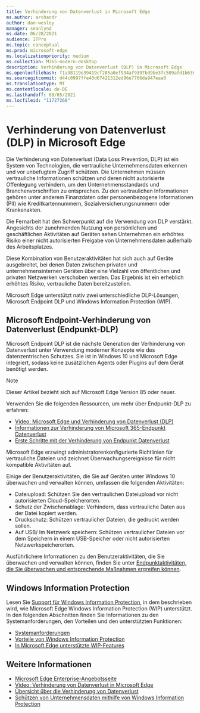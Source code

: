 ```yaml
---
title: Verhinderung von Datenverlust in Microsoft Edge
ms.author: archandr
author: dan-wesley
manager: seanlynd
ms.date: 06/28/2021
audience: ITPro
ms.topic: conceptual
ms.prod: microsoft-edge
ms.localizationpriority: medium
ms.collection: M365-modern-desktop
description: Verhinderung von Datenverlust (DLP) in Microsoft Edge
ms.openlocfilehash: f1a38119e39419cf285a0ef934af9397bd9be3fc509afd1b63655c36aca4e143
ms.sourcegitcommit: d44c0997ffe40d67421312ed96e7766da947eaa0
ms.translationtype: MT
ms.contentlocale: de-DE
ms.lasthandoff: 08/05/2021
ms.locfileid: "11727268"
---
```

# <a name="data-loss-prevention-dlp-in-microsoft-edge"></a>Verhinderung von Datenverlust (DLP) in Microsoft Edge

Die Verhinderung von Datenverlust (Data Loss Prevention, DLP) ist ein System von Technologien, die vertrauliche Unternehmensdaten erkennen und vor unbefugtem Zugriff schützen. Die Unternehmen müssen vertrauliche Informationen schützen und deren nicht autorisierte Offenlegung verhindern, um den Unternehmensstandards und Branchenvorschriften zu entsprechen. Zu den vertraulichen Informationen gehören unter anderem Finanzdaten oder personenbezogene Informationen (PII) wie Kreditkartennummern, Sozialversicherungsnummern oder Krankenakten.

Die Fernarbeit hat den Schwerpunkt auf die Verwendung von DLP verstärkt. Angesichts der zunehmenden Nutzung von persönlichen und geschäftlichen Aktivitäten auf Geräten sehen Unternehmen ein erhöhtes Risiko einer nicht autorisierten Freigabe von Unternehmensdaten außerhalb des Arbeitsplatzes.

Diese Kombination von Benutzeraktivitäten hat sich auch auf Geräte ausgebreitet, bei denen Daten zwischen privaten und unternehmensinternen Geräten über eine Vielzahl von öffentlichen und privaten Netzwerken verschoben werden. Das Ergebnis ist ein erheblich erhöhtes Risiko, vertrauliche Daten bereitzustellen.

Microsoft Edge unterstützt nativ zwei unterschiedliche DLP-Lösungen, Microsoft Endpoint DLP und Windows Information Protection (WIP).

## <a name="microsoft-endpoint-data-loss-prevention-endpoint-dlp"></a>Microsoft Endpoint-Verhinderung von Datenverlust (Endpunkt-DLP)

Microsoft Endpoint DLP ist die nächste Generation der Verhinderung von Datenverlust unter Verwendung moderner Konzepte wie des datenzentrischen Schutzes. Sie ist in Windows 10 und Microsoft Edge integriert, sodass keine zusätzlichen Agents oder Plugins auf dem Gerät benötigt werden.

> [!NOTE]
> Dieser Artikel bezieht sich auf Microsoft Edge Version 85 oder neuer.

Verwenden Sie die folgenden Ressourcen, um mehr über Endpunkt-DLP zu erfahren:

- [Video: Microsoft Edge und Verhinderung von Datenverlust (DLP)](microsoft-edge-video-security-dlp.md)
- [Informationen zur Verhinderung von Microsoft 365-Endpunkt Datenverlust](/microsoft-365/compliance/endpoint-dlp-learn-about?preserve-view=true&view=o365-worldwide)
- [Erste Schritte mit der Verhinderung von Endpunkt Datenverlust](/microsoft-365/compliance/endpoint-dlp-getting-started?preserve-view=true&view=o365-worldwide)

Microsoft Edge erzwingt administratorenkonfigurierte Richtlinien für vertrauliche Dateien und zeichnet Überwachungsereignisse für nicht kompatible Aktivitäten auf.

Einige der Benutzeraktivitäten, die Sie auf Geräten unter Windows 10 überwachen und verwalten können, umfassen die folgenden Aktivitäten:

- Dateiupload: Schützen Sie den vertraulichen Dateiupload vor nicht autorisierten Cloud-Speicherorten. <!-- The next 3 screenshots show a sequence where a user tries to drop a sensitive data file on to their local storage.-->
- Schutz der Zwischenablage: Verhindern, dass vertrauliche Daten aus der Datei kopiert werden.
- Druckschutz: Schützen vertraulicher Dateien, die gedruckt werden sollen.
- Auf USB/ Im Netzwerk speichern: Schützen vertraulicher Dateien vor dem Speichern in einem USB-Speicher oder nicht autorisierten Netzwerkspeicherorten.

Ausführlichere Informationen zu den Benutzeraktivitäten, die Sie überwachen und verwalten können, finden Sie unter [Endpunktaktivitäten, die Sie überwachen und entsprechende Maßnahmen ergreifen können](/microsoft-365/compliance/endpoint-dlp-learn-about?preserve-view=true&view=o365-worldwide#endpoint-activities-you-can-monitor-and-take-action-on).

## <a name="windows-information-protection"></a>Windows Information Protection

Lesen Sie [Support für Windows Information Protection](./microsoft-edge-security-windows-information-protection.md), in dem beschrieben wird, wie Microsoft Edge Windows Information Protection (WIP) unterstützt. In den folgenden Abschnitten finden Sie Informationen zu den Systemanforderungen, den Vorteilen und den unterstützten Funktionen:

- [Systemanforderungen](./microsoft-edge-security-windows-information-protection.md#system-requirements)
- [Vorteile von Windows Information Protection](./microsoft-edge-security-windows-information-protection.md#windows-information-protection-benefits)
- [In Microsoft Edge unterstützte WIP-Features](./microsoft-edge-security-windows-information-protection.md#wip-features-supported-in-microsoft-edge)

## <a name="see-also"></a>Weitere Informationen

- [Microsoft Edge Enterprise-Angebotsseite](https://aka.ms/EdgeEnterprise)
- [Video: Verhinderung von Datenverlust in Microsoft Edge](https://www.youtube.com/watch?v=dLD04U9eTqg)
- [Übersicht über die Verhinderung von Datenverlust](/microsoft-365/compliance/data-loss-prevention-policies?preserve-view=true&view=o365-worldwide)
- [Schützen von Unternehmensdaten mithilfe von Windows Information Protection](/windows/security/information-protection/windows-information-protection/protect-enterprise-data-using-wip)